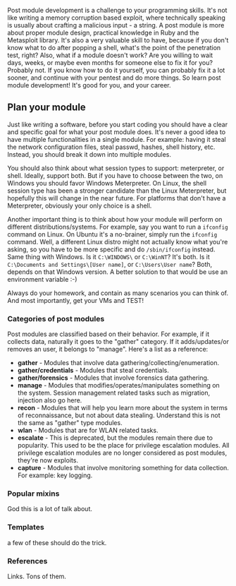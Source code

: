 Post module development is a challenge to your programming skills. It's not like writing a memory corruption based exploit, where technically speaking is usually about crafting a malicious input - a string. A post module is more about proper module design, practical knowledge in Ruby and the Metasploit library. It's also a very valuable skill to have, because if you don't know what to do after popping a shell, what's the point of the penetration test, right? Also, what if a module doesn't work? Are you willing to wait days, weeks, or maybe even months for someone else to fix it for you? Probably not. If you know how to do it yourself, you can probably fix it a lot sooner, and continue with your pentest and do more things. So learn post module development! It's good for you, and your career.

## Plan your module

Just like writing a software, before you start coding you should have a clear and specific goal for what your post module does. It's never a good idea to have multiple functionalities in a single module. For example: having it steal the network configuration files, steal passwd, hashes, shell history, etc. Instead, you should break it down into multiple modules.

You should also think about what session types to support: meterpreter, or shell. Ideally, support both. But if you have to choose between the two, on Windows you should favor Windows Meterpreter. On Linux, the shell session type has been a stronger candidate than the Linux Meterpreter, but hopefully this will change in the near future. For platforms that don't have a Meterpreter, obviously your only choice is a shell.

Another important thing is to think about how your module will perform on different distributions/systems. For example, say you want to run a ```ifconfig``` command on Linux. On Ubuntu it's a no-brainer, simply run the ```ifconfig``` command. Well, a different Linux distro might not actually know what you're asking, so you have to be more specific and do ```/sbin/ifconfig``` instead. Same thing with Windows. Is it ```C:\WINDOWS\``` or ```C:\WinNT```? It's both. Is it ```C:\Documents and Settings\[User name]```, or ```C:\Users\User name```? Both, depends on that Windows version. A better solution to that would be use an environment variable :-)

Always do your homework, and contain as many scenarios you can think of. And most importantly, get your VMs and TEST!

### Categories of post modules

Post modules are classified based on their behavior. For example, if it collects data, naturally it goes to the "gather" category. If it adds/updates/or removes an user, it belongs to "manage". Here's a list as a reference:

* **gather** - Modules that involve data gathering/collecting/enumeration.
* **gather/credentials** - Modules that steal credentials.
* **gather/forensics** - Modules that involve forensics data gathering.
* **manage** - Modules that modifies/operates/manipulates something on the system. Session management related tasks such as migration, injection also go here.
* **recon** - Modules that will help you learn more about the system in terms of reconnaissance, but not about data stealing. Understand this is not the same as "gather" type modules.
* **wlan** - Modules that are for WLAN related tasks.
* **escalate** - This is deprecated, but the modules remain there due to popularity. This used to be the place for privilege escalation modules. All privilege escalation modules are no longer considered as post modules, they're now exploits.
* **capture** - Modules that involve monitoring something for data collection. For example: key logging.

### Popular mixins

God this is a lot of talk about.

### Templates

a few of these should do the trick.

### References

Links. Tons of them.